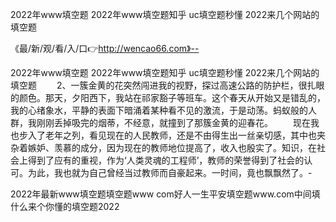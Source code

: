 2022年www填空题
2022年www填空题知乎
uc填空题秒懂
2022来几个网站的填空题


《最/新/观/看/入/口👉http://wencao66.com》--

2022年www填空题
2022年www填空题知乎
uc填空题秒懂
2022来几个网站的填空题
　　2、一簇金黄的花突然闯进我的视野，探过高速公路的防护栏，很扎眼的颜色。那天，夕阳西下，我站在祁家豁子等班车。这个春天从开始又是错乱的，我的心绪象水，平静的表面下暗涌着某种看不见的激流，于是动荡。蚂蚁般的人群，我刚刚丢掉吸完的烟蒂，不经意，就撞到了那簇金黄的迎春花。
　　现在我也步入了老年之列，看见现在的人民教师，还是不由得生出一丝亲切感，其中也夹杂着嫉妒、羡慕的成分，因为现在的教师地位提高了，收入也殷实了。知识，在社会上得到了应有的重视，作为‘人类灵魂的工程师’，教师的荣誉得到了社会的认可。为此，我也就为自己曾经当过教师而自豪起来。一时间，竟也飘飘然了。-





2022年最新www填空题填空题www com好人一生平安填空题www.com中间填什么来个你懂的填空题2022
